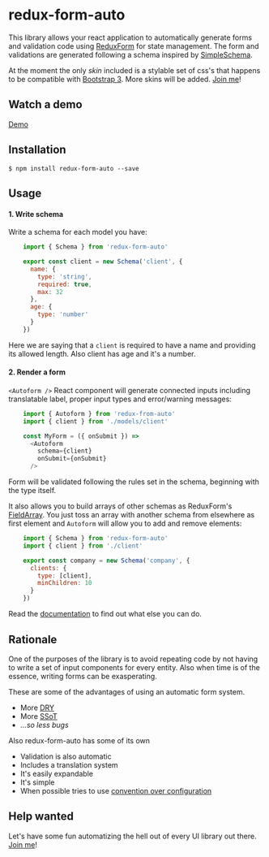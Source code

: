 # redux-form-auto

This library allows your react application to automatically generate forms and validation code using [ReduxForm](https://github.com/erikras/redux-form/) for state management. The form and validations are generated following a schema inspired by [SimpleSchema](https://github.com/aldeed/simple-schema-js).

At the moment the only *skin* included is a stylable set of css's that happens to be compatible with [Bootstrap 3](http://getbootstrap.com/docs/3.3/). More skins will be added. [Join me](#help-wanted)!

## Watch a demo

[Demo](https://dgonz64.github.io/redux-form-auto/demo.html)

## Installation

    $ npm install redux-form-auto --save

## Usage

#### 1. Write schema

Write a schema for each model you have:

```javascript
    import { Schema } from 'redux-form-auto'

    export const client = new Schema('client', {
      name: {
        type: 'string',
        required: true,
        max: 32
      },
      age: {
        type: 'number'
      }
    })
```

Here we are saying that a `client` is required to have a name and providing its allowed length. Also client has age and it's a number.

#### 2. Render a form

`<Autoform />` React component will generate connected inputs including translatable label, proper input types and error/warning messages:

```javascript
    import { Autoform } from 'redux-from-auto'
    import { client } from './models/client'

    const MyForm = ({ onSubmit }) =>
      <Autoform
        schema={client}
        onSubmit={onSubmit}
      />
```

Form will be validated following the rules set in the schema, beginning with the type itself.

It also allows you to build arrays of other schemas as ReduxForm's [FieldArray](https://redux-form.com/7.3.0/docs/api/fieldarray.md/). You just toss an array with another schema from elsewhere as first element and `Autoform` will allow you to add and remove elements:

```javascript
    import { Schema } from 'redux-form-auto'
    import { client } from './client'

    export const company = new Schema('company', {
      clients: {
        type: [client],
        minChildren: 10
      }
    })
```

Read the [documentation](https://dgonz64.github.io/redux-form-auto/) to find out what else you can do.

## Rationale

One of the purposes of the library is to avoid repeating code by not having to write a set of input components for every entity. Also when time is of the essence, writing forms can be exasperating.

These are some of the advantages of using an automatic form system.

* More [DRY](https://en.wikipedia.org/wiki/Don%27t_repeat_yourself)
* More [SSoT](https://en.wikipedia.org/wiki/Single_source_of_truth)
* *...so less bugs*

Also redux-form-auto has some of its own

* Validation is also automatic
* Includes a translation system
* It's easily expandable
* It's simple
* When possible tries to use [convention over configuration](https://en.wikipedia.org/wiki/Convention_over_configuration)

## Help wanted

Let's have some fun automatizing the hell out of every UI library out there. [Join me](https://github.com/dgonz64/redux-form-auto/blob/master/CONTRIBUTING.md)!
